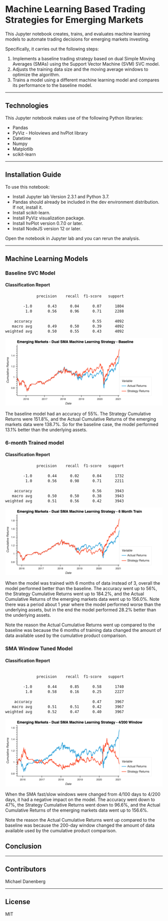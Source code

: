 # Machine Learning Based Trading Strategies for Emerging Markets

This Jupyter notebook creates, trains, and evaluates machine learning models to automate trading decisions for emerging markets investing.

Specifically, it carries out the following steps:
1. Implements a baseline trading strategy based on dual Simple Moving Averages (SMAs) using the Support Vector Machine (SVM) SVC model.
2. Adjusts the training data size and the moving average windows to optimize the algorithm. 
3. Trains a model using a different machine learning model and compares its performance to the baseline model.

---

## Technologies

This Jupyter notebook makes use of the following Python libraries:
* Pandas
* PyViz - Holoviews and hvPlot library
* Datetime
* Numpy
* Matplotlib
* scikit-learn

---

## Installation Guide

To use this notebook:
* Install Jupyter lab Version 2.3.1 and Python 3.7.
* Pandas should already be included in the dev environment distribution.  If not, install it.
* Install scikit-learn.
* Install PyViz visualization package.
* Install hvPlot version 0.7.0 or later.
* Install NodeJS version 12 or later.

Open the notebook in Jupyter lab and you can rerun the analysis.

---

## Machine Learning Models
### Baseline SVC Model

#### Classification Report
```
              precision    recall  f1-score   support

        -1.0       0.43      0.04      0.07      1804
         1.0       0.56      0.96      0.71      2288

    accuracy                           0.55      4092
   macro avg       0.49      0.50      0.39      4092
weighted avg       0.50      0.55      0.43      4092
```

![Emerging Markets - Dual SMA Machine Learning Strategy - Baseline](Images/dual_sma_strategy_baseline.png)

The baseline model had an accuracy of 55%.  The Strategy Cumulative Returns were 151.8%, and the Actual Cumulative Returns of the emerging markets data were 138.7%.  So for the baseline case, the model performed 13.1% better than the underlying assets.

### 6-month Trained model

#### Classification Report
```
              precision    recall  f1-score   support

        -1.0       0.44      0.02      0.04      1732
         1.0       0.56      0.98      0.71      2211

    accuracy                           0.56      3943
   macro avg       0.50      0.50      0.38      3943
weighted avg       0.51      0.56      0.42      3943
```
![Emerging Markets - Dual SMA Machine Learning Strategy - 6 Month Train](Images/dual_sma_strategy_6mo_train.png)

When the model was trained with 6 months of data instead of 3, overall the model performed better than the baseline.  The accuracy went up to 56%, the Strategy Cumulative Returns went up to 184.2%, and the Actual Cumulative Returns of the emerging markets data went up to 156.0%.  Note there was a period about 1 year where the model performed worse than the underlying assets, but in the end the model performed 28.2% better than the underlying assets.

Note the reason the Actual Cumulative Returns went up compared to the baseline was because the 6 months of training data changed the amount of data available used by the cumulative product comparison.

### SMA Window Tuned Model

#### Classification Report
```

              precision    recall  f1-score   support

        -1.0       0.44      0.85      0.58      1740
         1.0       0.58      0.16      0.25      2227

    accuracy                           0.47      3967
   macro avg       0.51      0.51      0.42      3967
weighted avg       0.52      0.47      0.40      3967
```

![Emerging Markets - Dual SMA Machine Learning Strategy - 4/200 Window](Images/dual_sma_strategy_4_200.png)

When the SMA fast/slow windows were changed from 4/100 days to 4/200 days, it had a negative impact on the model.  The accuracy went down to 47%, the Strategy Cumulative Returns went down to 96.6%, and the Actual Cumulative Returns of the emerging markets data went up to 156.6%.

Note the reason the Actual Cumulative Returns went up compared to the baseline was because the 200-day window changed the amount of data available used by the cumulative product comparison.

## Conclusion

---

## Contributors

Michael Danenberg

---

## License

MIT